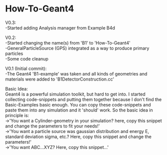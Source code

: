 # How-To-Geant4

V0.3:\
-Started adding Analysis manager from Example B4d

V0.2:\
-Started changing the name(s) from 'B1' to 'How-To-Geant4'\
-GeneralParticleSource (GPS) integrated as a way to produce primary particles\
-Some code cleanup

V0.1 (Initial commit):\
-The Geant4 'B1-example' was taken and all kinds of geometries and materials were added to 'B1DetectorConstruction.cc'

Basic Idea:\
Geant4 is a powerful simulation toolkit, but hard to get into. I started collecting code-snippets and putting them together because I don't find the Basic-Examples basic enough. You can copy these code-snippets and paste them into any simulation and it 'should' work.
So the basic idea in principle is:\
->'You want a Cylinder-geometry in your simulation? here, copy this snippet and change the parameters to fit your needs!'\
->'You want a particle source was gaussian distribution and energy E, standard deviation sigma, etc.? Here, copy this snippet and change the parameters!'\
->'You want ABC...XYZ? Here, copy this snippet...'

